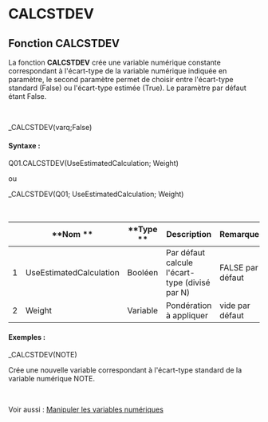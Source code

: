 # CALCSTDEV

## Fonction CALCSTDEV

La fonction **CALCSTDEV** crée une variable numérique constante correspondant à l'écart-type de la variable numérique indiquée en paramètre, le second paramètre permet de choisir entre l'écart-type standard (False) ou l'écart-type estimée (True). Le paramètre par défaut étant False.

&nbsp;

\_CALCSTDEV(varq;False)

#### Syntaxe :&nbsp;

Q01.CALCSTDEV(UseEstimatedCalculation; Weight)

ou

\_CALCSTDEV(Q01; UseEstimatedCalculation; Weight)

&nbsp;

| &nbsp; | **Nom ** | **Type ** | **Description** | **Remarque** |
| --- | --- | --- | --- | --- |
| &#49; | UseEstimatedCalculation | Booléen | Par défaut calcule l'écart-type (divisé par N) | FALSE par défaut |
| &#50; | Weight | Variable | Pondération à appliquer | vide par défaut |


#### Exemples :

\_CALCSTDEV(NOTE)

Crée une nouvelle variable correspondant à l'écart-type standard de la variable numérique NOTE.

&nbsp;

Voir aussi : [Manipuler les variables numériques](<Manipulerlesvariablesnumeriques1.md>)
